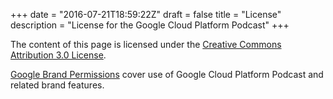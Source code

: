 +++
date = "2016-07-21T18:59:22Z"
draft = false
title = "License"
description = "License for the Google Cloud Platform Podcast"
+++

The content of this page is licensed under the [Creative Commons Attribution 3.0 License](http://creativecommons.org/licenses/by/3.0/). 

[Google Brand Permissions](http://www.google.com/permissions/trademark/) cover use of Google Cloud Platform Podcast and related brand features.